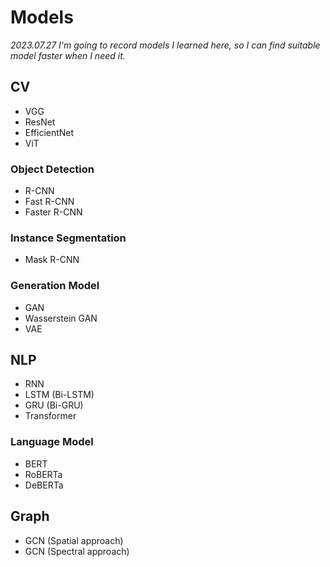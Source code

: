 # Models
*2023.07.27*
*I'm going to record models I learned here, so I can find suitable model faster when I need it.*

## CV

- VGG
- ResNet
- EfficientNet
- ViT


### Object Detection
- R-CNN
- Fast R-CNN
- Faster R-CNN

### Instance Segmentation
- Mask R-CNN

### Generation Model
- GAN
- Wasserstein GAN
- VAE

## NLP

- RNN
- LSTM (Bi-LSTM)
- GRU (Bi-GRU)
- Transformer

### Language Model

- BERT
- RoBERTa
- DeBERTa

## Graph

- GCN (Spatial approach)
- GCN (Spectral approach)
